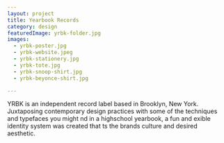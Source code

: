 ```yaml
---
layout: project
title: Yearbook Records
category: design
featuredImage: yrbk-folder.jpg
images:
  - yrbk-poster.jpg
  - yrbk-website.jpeg
  - yrbk-stationery.jpg
  - yrbk-tote.jpg
  - yrbk-snoop-shirt.jpg
  - yrbk-beyonce-shirt.jpg

---
```


YRBK is an independent record label based in Brooklyn, New York. Juxtaposing contemporary design practices with some of the techniques and typefaces you might  nd in a highschool yearbook, a fun and  exible identity system was created that  ts the brands culture and
desired aesthetic.
